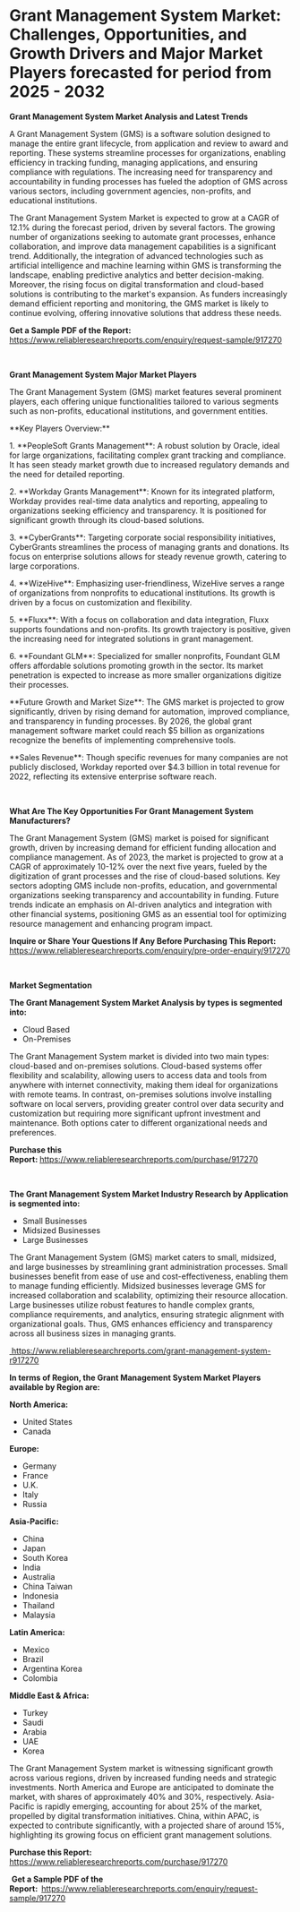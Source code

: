 <p><h1>Grant Management System Market: Challenges, Opportunities, and Growth Drivers and Major Market Players forecasted for period from 2025 - 2032</h1></p><p><strong>Grant Management System Market Analysis and Latest Trends</strong></p>
<p><p>A Grant Management System (GMS) is a software solution designed to manage the entire grant lifecycle, from application and review to award and reporting. These systems streamline processes for organizations, enabling efficiency in tracking funding, managing applications, and ensuring compliance with regulations. The increasing need for transparency and accountability in funding processes has fueled the adoption of GMS across various sectors, including government agencies, non-profits, and educational institutions.</p><p>The Grant Management System Market is expected to grow at a CAGR of 12.1% during the forecast period, driven by several factors. The growing number of organizations seeking to automate grant processes, enhance collaboration, and improve data management capabilities is a significant trend. Additionally, the integration of advanced technologies such as artificial intelligence and machine learning within GMS is transforming the landscape, enabling predictive analytics and better decision-making. Moreover, the rising focus on digital transformation and cloud-based solutions is contributing to the market's expansion. As funders increasingly demand efficient reporting and monitoring, the GMS market is likely to continue evolving, offering innovative solutions that address these needs.</p></p>
<p><strong>Get a Sample PDF of the Report:&nbsp;</strong> <a href="https://www.reliableresearchreports.com/enquiry/request-sample/917270?utm_campaign=3514&utm_medium=2&utm_source=Github&utm_content=ia&utm_term=17042025&utm_id=grant-management-system">https://www.reliableresearchreports.com/enquiry/request-sample/917270</a></p>
<p>&nbsp;</p>
<p><strong>Grant Management System Major Market Players</strong></p>
<p><p>The Grant Management System (GMS) market features several prominent players, each offering unique functionalities tailored to various segments such as non-profits, educational institutions, and government entities. </p><p>**Key Players Overview:**</p><p>1. **PeopleSoft Grants Management**: A robust solution by Oracle, ideal for large organizations, facilitating complex grant tracking and compliance. It has seen steady market growth due to increased regulatory demands and the need for detailed reporting.</p><p>2. **Workday Grants Management**: Known for its integrated platform, Workday provides real-time data analytics and reporting, appealing to organizations seeking efficiency and transparency. It is positioned for significant growth through its cloud-based solutions.</p><p>3. **CyberGrants**: Targeting corporate social responsibility initiatives, CyberGrants streamlines the process of managing grants and donations. Its focus on enterprise solutions allows for steady revenue growth, catering to large corporations.</p><p>4. **WizeHive**: Emphasizing user-friendliness, WizeHive serves a range of organizations from nonprofits to educational institutions. Its growth is driven by a focus on customization and flexibility.</p><p>5. **Fluxx**: With a focus on collaboration and data integration, Fluxx supports foundations and non-profits. Its growth trajectory is positive, given the increasing need for integrated solutions in grant management.</p><p>6. **Foundant GLM**: Specialized for smaller nonprofits, Foundant GLM offers affordable solutions promoting growth in the sector. Its market penetration is expected to increase as more smaller organizations digitize their processes.</p><p>**Future Growth and Market Size**: The GMS market is projected to grow significantly, driven by rising demand for automation, improved compliance, and transparency in funding processes. By 2026, the global grant management software market could reach $5 billion as organizations recognize the benefits of implementing comprehensive tools.</p><p>**Sales Revenue**: Though specific revenues for many companies are not publicly disclosed, Workday reported over $4.3 billion in total revenue for 2022, reflecting its extensive enterprise software reach.</p></p>
<p>&nbsp;</p>
<p><strong>What Are The Key Opportunities For Grant Management System Manufacturers?</strong></p>
<p><p>The Grant Management System (GMS) market is poised for significant growth, driven by increasing demand for efficient funding allocation and compliance management. As of 2023, the market is projected to grow at a CAGR of approximately 10-12% over the next five years, fueled by the digitization of grant processes and the rise of cloud-based solutions. Key sectors adopting GMS include non-profits, education, and governmental organizations seeking transparency and accountability in funding. Future trends indicate an emphasis on AI-driven analytics and integration with other financial systems, positioning GMS as an essential tool for optimizing resource management and enhancing program impact.</p></p>
<p><strong>Inquire or Share Your Questions If Any Before Purchasing This Report:</strong> <a href="https://www.reliableresearchreports.com/enquiry/pre-order-enquiry/917270?utm_campaign=3514&utm_medium=2&utm_source=Github&utm_content=ia&utm_term=17042025&utm_id=grant-management-system">https://www.reliableresearchreports.com/enquiry/pre-order-enquiry/917270</a></p>
<p>&nbsp;</p>
<p><strong>Market Segmentation</strong></p>
<p><strong>The Grant Management System Market Analysis by types is segmented into:</strong></p>
<p><ul><li>Cloud Based</li><li>On-Premises</li></ul></p>
<p><p>The Grant Management System market is divided into two main types: cloud-based and on-premises solutions. Cloud-based systems offer flexibility and scalability, allowing users to access data and tools from anywhere with internet connectivity, making them ideal for organizations with remote teams. In contrast, on-premises solutions involve installing software on local servers, providing greater control over data security and customization but requiring more significant upfront investment and maintenance. Both options cater to different organizational needs and preferences.</p></p>
<p><strong>Purchase this Report:&nbsp;</strong><a href="https://www.reliableresearchreports.com/purchase/917270?utm_campaign=3514&utm_medium=2&utm_source=Github&utm_content=ia&utm_term=17042025&utm_id=grant-management-system">https://www.reliableresearchreports.com/purchase/917270</a></p>
<p>&nbsp;</p>
<p><strong>The Grant Management System Market Industry Research by Application is segmented into:</strong></p>
<p><ul><li>Small Businesses</li><li>Midsized Businesses</li><li>Large Businesses</li></ul></p>
<p><p>The Grant Management System (GMS) market caters to small, midsized, and large businesses by streamlining grant administration processes. Small businesses benefit from ease of use and cost-effectiveness, enabling them to manage funding efficiently. Midsized businesses leverage GMS for increased collaboration and scalability, optimizing their resource allocation. Large businesses utilize robust features to handle complex grants, compliance requirements, and analytics, ensuring strategic alignment with organizational goals. Thus, GMS enhances efficiency and transparency across all business sizes in managing grants.</p></p>
<p><a href="https://www.reliableresearchreports.com/grant-management-system-r917270?utm_campaign=3514&utm_medium=2&utm_source=Github&utm_content=ia&utm_term=17042025&utm_id=grant-management-system">&nbsp;https://www.reliableresearchreports.com/grant-management-system-r917270</a></p>
<p><strong>In terms of Region, the Grant Management System Market Players available by Region are:</strong></p>
<p>
    <p> <strong> North America: </strong>
        <ul>
            <li>United States</li>
            <li>Canada</li>
        </ul>
        </p> 
    <p> <strong> Europe: </strong>
        <ul>
            <li>Germany</li>
            <li>France</li>
            <li>U.K.</li>
            <li>Italy</li>
            <li>Russia</li>
        </ul>
        </p> 
    <p> <strong> Asia-Pacific: </strong>
        <ul>
            <li>China</li>
            <li>Japan</li>
            <li>South Korea</li>
            <li>India</li>
            <li>Australia</li>
            <li>China Taiwan</li>
            <li>Indonesia</li>
            <li>Thailand</li>
            <li>Malaysia</li>
        </ul>
        </p> 
    <p> <strong> Latin America: </strong>
        <ul>
            <li>Mexico</li>
            <li>Brazil</li>
            <li>Argentina Korea</li>
            <li>Colombia</li>
        </ul>
        </p> 
    <p> <strong> Middle East & Africa: </strong>
        <ul>
            <li>Turkey</li>
            <li>Saudi</li>
            <li>Arabia</li>
            <li>UAE</li>
            <li>Korea</li>
        </ul>
    </p>
    </p>
<p><p>The Grant Management System market is witnessing significant growth across various regions, driven by increased funding needs and strategic investments. North America and Europe are anticipated to dominate the market, with shares of approximately 40% and 30%, respectively. Asia-Pacific is rapidly emerging, accounting for about 25% of the market, propelled by digital transformation initiatives. China, within APAC, is expected to contribute significantly, with a projected share of around 15%, highlighting its growing focus on efficient grant management solutions.</p></p>
<p><strong>Purchase this Report: </strong><a href="https://www.reliableresearchreports.com/purchase/917270?utm_campaign=3514&utm_medium=2&utm_source=Github&utm_content=ia&utm_term=17042025&utm_id=grant-management-system">https://www.reliableresearchreports.com/purchase/917270</a></p>
<p>&nbsp;<strong>Get a Sample PDF of the Report:&nbsp;&nbsp;</strong><a href="https://www.reliableresearchreports.com/enquiry/request-sample/917270?utm_campaign=3514&utm_medium=2&utm_source=Github&utm_content=ia&utm_term=17042025&utm_id=grant-management-system">https://www.reliableresearchreports.com/enquiry/request-sample/917270</a></p>
<p><strong></strong></p>
<p><p></p><p></p><p></p></p>